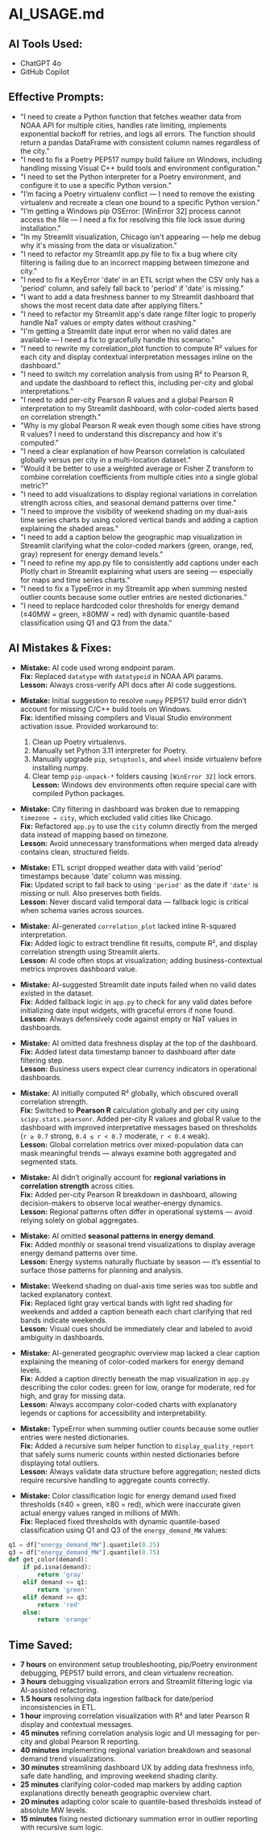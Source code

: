 # AI_USAGE.md

## AI Tools Used:
- ChatGPT 4o
- GitHub Copilot

## Effective Prompts:
- "I need to create a Python function that fetches weather data from NOAA API for multiple cities, handles rate limiting, implements exponential backoff for retries, and logs all errors. The function should return a pandas DataFrame with consistent column names regardless of the city."
- "I need to fix a Poetry PEP517 numpy build failure on Windows, including handling missing Visual C++ build tools and environment configuration."
- "I need to set the Python interpreter for a Poetry environment, and configure it to use a specific Python version."
- "I’m facing a Poetry virtualenv conflict — I need to remove the existing virtualenv and recreate a clean one bound to a specific Python version."
- "I’m getting a Windows pip OSError: [WinError 32] process cannot access the file — I need a fix for resolving this file lock issue during installation."
- "In my Streamlit visualization, Chicago isn't appearing — help me debug why it's missing from the data or visualization."
- "I need to refactor my Streamlit app.py file to fix a bug where city filtering is failing due to an incorrect mapping between timezone and city."
- "I need to fix a KeyError 'date' in an ETL script when the CSV only has a 'period' column, and safely fall back to 'period' if 'date' is missing."
- "I want to add a data freshness banner to my Streamlit dashboard that shows the most recent data date after applying filters."
- "I need to refactor my Streamlit app's date range filter logic to properly handle NaT values or empty dates without crashing."
- "I'm getting a Streamlit date input error when no valid dates are available — I need a fix to gracefully handle this scenario."
- "I need to rewrite my correlation_plot function to compute R² values for each city and display contextual interpretation messages inline on the dashboard."
- "I need to switch my correlation analysis from using R² to Pearson R, and update the dashboard to reflect this, including per-city and global interpretations."
- "I need to add per-city Pearson R values and a global Pearson R interpretation to my Streamlit dashboard, with color-coded alerts based on correlation strength."
- "Why is my global Pearson R weak even though some cities have strong R values? I need to understand this discrepancy and how it's computed."
- "I need a clear explanation of how Pearson correlation is calculated globally versus per city in a multi-location dataset."
- "Would it be better to use a weighted average or Fisher Z transform to combine correlation coefficients from multiple cities into a single global metric?"
- "I need to add visualizations to display regional variations in correlation strength across cities, and seasonal demand patterns over time."
- "I need to improve the visibility of weekend shading on my dual-axis time series charts by using colored vertical bands and adding a caption explaining the shaded areas."
- "I need to add a caption below the geographic map visualization in Streamlit clarifying what the color-coded markers (green, orange, red, gray) represent for energy demand levels."
- "I need to refine my app.py file to consistently add captions under each Plotly chart in Streamlit explaining what users are seeing — especially for maps and time series charts."
- "I need to fix a TypeError in my Streamlit app when summing nested outlier counts because some outlier entries are nested dictionaries."
- "I need to replace hardcoded color thresholds for energy demand (≤40MW = green, ≥80MW = red) with dynamic quantile-based classification using Q1 and Q3 from the data."

## AI Mistakes & Fixes:
- **Mistake:** AI code used wrong endpoint param.  
  **Fix:** Replaced `datatype` with `datatypeid` in NOAA API params.  
  **Lesson:** Always cross-verify API docs after AI code suggestions.

- **Mistake:** Initial suggestion to resolve `numpy` PEP517 build error didn’t account for missing C/C++ build tools on Windows.  
  **Fix:** Identified missing compilers and Visual Studio environment activation issue. Provided workaround to:
  1. Clean up Poetry virtualenvs.
  2. Manually set Python 3.11 interpreter for Poetry.
  3. Manually upgrade `pip`, `setuptools`, and `wheel` inside virtualenv before installing numpy.
  4. Clear temp `pip-unpack-*` folders causing `[WinError 32]` lock errors.  
  **Lesson:** Windows dev environments often require special care with compiled Python packages.

- **Mistake:** City filtering in dashboard was broken due to remapping `timezone → city`, which excluded valid cities like Chicago.  
  **Fix:** Refactored `app.py` to use the `city` column directly from the merged data instead of mapping based on timezone.  
  **Lesson:** Avoid unnecessary transformations when merged data already contains clean, structured fields.

- **Mistake:** ETL script dropped weather data with valid 'period' timestamps because 'date' column was missing.  
  **Fix:** Updated script to fall back to using `'period'` as the date if `'date'` is missing or null. Also preserves both fields.  
  **Lesson:** Never discard valid temporal data — fallback logic is critical when schema varies across sources.

- **Mistake:** AI-generated `correlation_plot` lacked inline R-squared interpretation.  
  **Fix:** Added logic to extract trendline fit results, compute R², and display correlation strength using Streamlit alerts.  
  **Lesson:** AI code often stops at visualization; adding business-contextual metrics improves dashboard value.

- **Mistake:** AI-suggested Streamlit date inputs failed when no valid dates existed in the dataset.  
  **Fix:** Added fallback logic in `app.py` to check for any valid dates before initializing date input widgets, with graceful errors if none found.  
  **Lesson:** Always defensively code against empty or NaT values in dashboards.

- **Mistake:** AI omitted data freshness display at the top of the dashboard.  
  **Fix:** Added latest data timestamp banner to dashboard after date filtering step.  
  **Lesson:** Business users expect clear currency indicators in operational dashboards.

- **Mistake:** AI initially computed R² globally, which obscured overall correlation strength.  
  **Fix:** Switched to **Pearson R** calculation globally and per city using `scipy.stats.pearsonr`. Added per-city R values and global R value to the dashboard with improved interpretative messages based on thresholds (`r ≥ 0.7` strong, `0.4 ≤ r < 0.7` moderate, `r < 0.4` weak).  
  **Lesson:** Global correlation metrics over mixed-population data can mask meaningful trends — always examine both aggregated and segmented stats.

- **Mistake:** AI didn’t originally account for **regional variations in correlation strength** across cities.  
  **Fix:** Added per-city Pearson R breakdown in dashboard, allowing decision-makers to observe local weather-energy dynamics.  
  **Lesson:** Regional patterns often differ in operational systems — avoid relying solely on global aggregates.

- **Mistake:** AI omitted **seasonal patterns in energy demand**.  
  **Fix:** Added monthly or seasonal trend visualizations to display average energy demand patterns over time.  
  **Lesson:** Energy systems naturally fluctuate by season — it’s essential to surface those patterns for planning and analysis.

- **Mistake:** Weekend shading on dual-axis time series was too subtle and lacked explanatory context.  
  **Fix:** Replaced light gray vertical bands with light red shading for weekends and added a caption beneath each chart clarifying that red bands indicate weekends.  
  **Lesson:** Visual cues should be immediately clear and labeled to avoid ambiguity in dashboards.

- **Mistake:** AI-generated geographic overview map lacked a clear caption explaining the meaning of color-coded markers for energy demand levels.  
  **Fix:** Added a caption directly beneath the map visualization in `app.py` describing the color codes: green for low, orange for moderate, red for high, and gray for missing data.  
  **Lesson:** Always accompany color-coded charts with explanatory legends or captions for accessibility and interpretability.

- **Mistake:** TypeError when summing outlier counts because some outlier entries were nested dictionaries.  
  **Fix:** Added a recursive sum helper function to `display_quality_report` that safely sums numeric counts within nested dictionaries before displaying total outliers.  
  **Lesson:** Always validate data structure before aggregation; nested dicts require recursive handling to aggregate counts correctly.

- **Mistake:** Color classification logic for energy demand used fixed thresholds (≤40 = green, ≥80 = red), which were inaccurate given actual energy values ranged in millions of MWh.  
  **Fix:** Replaced fixed thresholds with dynamic quantile-based classification using Q1 and Q3 of the `energy_demand_MW` values:
```python
q1 = df["energy_demand_MW"].quantile(0.25)
q3 = df["energy_demand_MW"].quantile(0.75)
def get_color(demand):
    if pd.isna(demand):
        return 'gray'
    elif demand <= q1:
        return 'green'
    elif demand >= q3:
        return 'red'
    else:
        return 'orange'
```


## Time Saved:
- **7 hours** on environment setup troubleshooting, pip/Poetry environment debugging, PEP517 build errors, and clean virtualenv recreation.
- **3 hours** debugging visualization errors and Streamlit filtering logic via AI-assisted refactoring.
- **1.5 hours** resolving data ingestion fallback for date/period inconsistencies in ETL.
- **1 hour** improving correlation visualization with R² and later Pearson R display and contextual messages.
- **45 minutes** refining correlation analysis logic and UI messaging for per-city and global Pearson R reporting.
- **40 minutes** implementing regional variation breakdown and seasonal demand trend visualizations.
- **30 minutes** streamlining dashboard UX by adding data freshness info, safe date handling, and improving weekend shading clarity.
- **25 minutes** clarifying color-coded map markers by adding caption explanations directly beneath geographic overview chart.
- **20 minutes** adapting color scale to quantile-based thresholds instead of absolute MW levels.
- **15 minutes** fixing nested dictionary summation error in outlier reporting with recursive sum logic.
